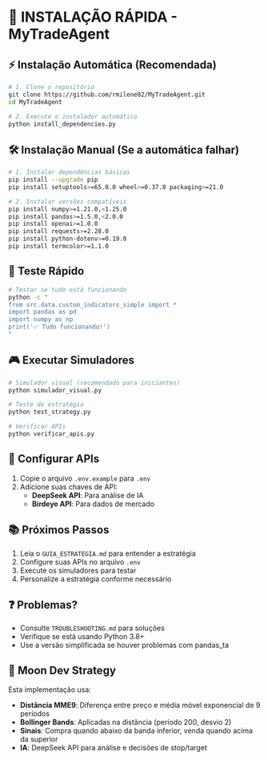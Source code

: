 # 🚀 INSTALAÇÃO RÁPIDA - MyTradeAgent

## ⚡ Instalação Automática (Recomendada)

```bash
# 1. Clone o repositório
git clone https://github.com/rmilene02/MyTradeAgent.git
cd MyTradeAgent

# 2. Execute o instalador automático
python install_dependencies.py
```

## 🛠️ Instalação Manual (Se a automática falhar)

```bash
# 1. Instalar dependências básicas
pip install --upgrade pip
pip install setuptools>=65.0.0 wheel>=0.37.0 packaging>=21.0

# 2. Instalar versões compatíveis
pip install numpy>=1.21.0,<1.25.0
pip install pandas>=1.5.0,<2.0.0
pip install openai>=1.0.0
pip install requests>=2.28.0
pip install python-dotenv>=0.19.0
pip install termcolor>=1.1.0
```

## 🧪 Teste Rápido

```bash
# Testar se tudo está funcionando
python -c "
from src.data.custom_indicators_simple import *
import pandas as pd
import numpy as np
print('✅ Tudo funcionando!')
"
```

## 🎮 Executar Simuladores

```bash
# Simulador visual (recomendado para iniciantes)
python simulador_visual.py

# Teste de estratégia
python test_strategy.py

# Verificar APIs
python verificar_apis.py
```

## 🔑 Configurar APIs

1. Copie o arquivo `.env.example` para `.env`
2. Adicione suas chaves de API:
   - **DeepSeek API**: Para análise de IA
   - **Birdeye API**: Para dados de mercado

## 📚 Próximos Passos

1. Leia o `GUIA_ESTRATEGIA.md` para entender a estratégia
2. Configure suas APIs no arquivo `.env`
3. Execute os simuladores para testar
4. Personalize a estratégia conforme necessário

## ❓ Problemas?

- Consulte `TROUBLESHOOTING.md` para soluções
- Verifique se está usando Python 3.8+
- Use a versão simplificada se houver problemas com pandas_ta

## 🌙 Moon Dev Strategy

Esta implementação usa:
- **Distância MME9**: Diferença entre preço e média móvel exponencial de 9 períodos
- **Bollinger Bands**: Aplicadas na distância (período 200, desvio 2)
- **Sinais**: Compra quando abaixo da banda inferior, venda quando acima da superior
- **IA**: DeepSeek API para análise e decisões de stop/target